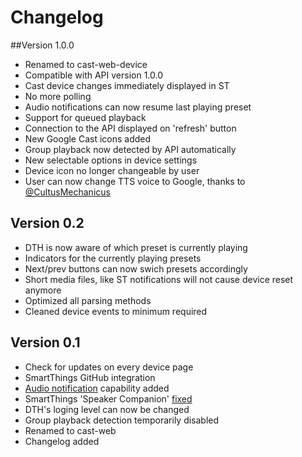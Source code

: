 # Changelog
##Version 1.0.0
- Renamed to cast-web-device
- Compatible with API version 1.0.0
- Cast device changes immediately displayed in ST
- No more polling
- Audio notifications can now resume last playing preset
- Support for queued playback
- Connection to the API displayed on 'refresh' button
- New Google Cast icons added
- Group playback now detected by API automatically
- New selectable options in device settings
- Device icon no longer changeable by user
- User can now change TTS voice to Google, thanks to [@CultusMechanicus](https://github.com/vervallsweg/cast-web-api/pull/64 "@CultusMechanicus")

## Version 0.2
- DTH is now aware of which preset is currently playing
- Indicators for the currently playing presets
- Next/prev buttons can now swich presets accordingly
- Short media files, like ST notifications will not cause device reset anymore
- Optimized all parsing methods
- Cleaned device events to minimum required

## Version 0.1
- Check for updates on every device page
- SmartThings GitHub integration
- [Audio notification](http://docs.smartthings.com/en/latest/capabilities-reference.html#audio-notification "Audio notification") capability added
- SmartThings 'Speaker Companion' [fixed](https://github.com/vervallsweg/smartthings/issues/7 "fixed")
- DTH's loging level can now be changed
- Group playback detection temporarily disabled
- Renamed to cast-web
- Changelog added